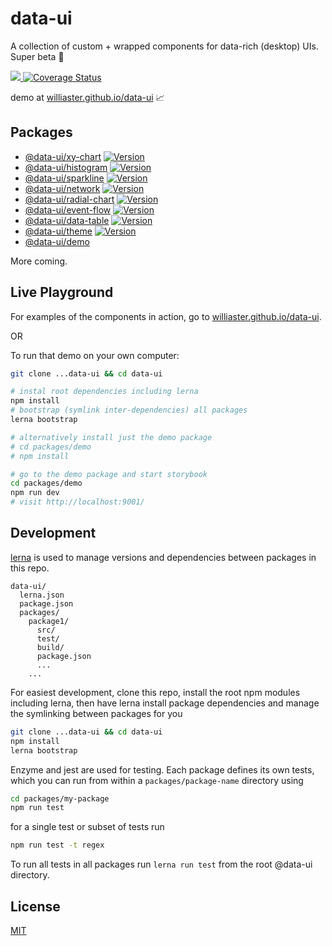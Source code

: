 # data-ui
A collection of custom + wrapped components for data-rich (desktop) UIs. Super beta :baby:

<p>
  <a title="build status" href="https://travis-ci.org/williaster/data-ui.svg?branch=master">
    <img src="https://travis-ci.org/williaster/data-ui.svg?branch=master" />
  </a>
  <a href='https://coveralls.io/github/williaster/data-ui?branch=master'>
    <img src='https://coveralls.io/repos/github/williaster/data-ui/badge.svg?branch=master' alt='Coverage Status' />
  </a>
</p>

demo at [williaster.github.io/data-ui](https://williaster.github.io/data-ui) :chart_with_upwards_trend:

## Packages
- [@data-ui/xy-chart](https://github.com/williaster/data-ui/tree/master/packages/xy-chart) [![Version](https://img.shields.io/npm/v/@data-ui/xy-chart.svg?style=flat)](https://img.shields.io/npm/v/@data-ui/xy-chart.svg?style=flat)
- [@data-ui/histogram](https://github.com/williaster/data-ui/tree/master/packages/histogram) [![Version](https://img.shields.io/npm/v/@data-ui/histogram.svg?style=flat)](https://img.shields.io/npm/v/@data-ui/histogram.svg?style=flat)
- [@data-ui/sparkline](https://github.com/williaster/data-ui/tree/master/packages/sparkline) [![Version](https://img.shields.io/npm/v/@data-ui/sparkline.svg?style=flat)](https://img.shields.io/npm/v/@data-ui/sparkline.svg?style=flat)
- [@data-ui/network](https://github.com/williaster/data-ui/tree/master/packages/network) [![Version](https://img.shields.io/npm/v/@data-ui/network.svg?style=flat)](https://img.shields.io/npm/v/@data-ui/network.svg?style=flat)
- [@data-ui/radial-chart](https://github.com/williaster/data-ui/tree/master/packages/radial-chart) [![Version](https://img.shields.io/npm/v/@data-ui/radial-chart.svg?style=flat)](https://img.shields.io/npm/v/@data-ui/radial-chart.svg?style=flat)
- [@data-ui/event-flow](https://github.com/williaster/data-ui/tree/master/packages/event-flow) [![Version](https://img.shields.io/npm/v/@data-ui/event-flow.svg?style=flat)](https://img.shields.io/npm/v/@data-ui/event-flow.svg?style=flat)
- [@data-ui/data-table](https://github.com/williaster/data-ui/tree/master/packages/data-table) [![Version](https://img.shields.io/npm/v/@data-ui/data-table.svg?style=flat)](https://img.shields.io/npm/v/@data-ui/data-table.svg?style=flat)
- [@data-ui/theme](https://github.com/williaster/data-ui/tree/master/packages/data-ui-theme) [![Version](https://img.shields.io/npm/v/@data-ui/theme.svg?style=flat)](https://img.shields.io/npm/v/@data-ui/theme.svg?style=flat)
- [@data-ui/demo](https://github.com/williaster/data-ui/tree/master/packages/demo)

More coming.

## Live Playground

For examples of the components in action, go to [williaster.github.io/data-ui](https://williaster.github.io/data-ui).

OR

To run that demo on your own computer:
```sh
git clone ...data-ui && cd data-ui

# instal root dependencies including lerna
npm install 
# bootstrap (symlink inter-dependencies) all packages
lerna bootstrap

# alternatively install just the demo package
# cd packages/demo
# npm install

# go to the demo package and start storybook
cd packages/demo
npm run dev
# visit http://localhost:9001/
```

## Development
[lerna](https://github.com/lerna/lerna/) is used to manage versions and dependencies between
packages in this repo.

```
data-ui/
  lerna.json
  package.json
  packages/
    package1/
      src/
      test/
      build/
      package.json
      ...
    ...
```

For easiest development, clone this repo, install the root npm modules including lerna,
then have lerna install package dependencies and manage the symlinking between packages for you
```sh
git clone ...data-ui && cd data-ui
npm install
lerna bootstrap
```

Enzyme and jest are used for testing. Each package defines its own tests, which you can run from within a `packages/package-name` directory using
```sh
cd packages/my-package
npm run test
```

for a single test or subset of tests run
```sh
npm run test -t regex
```

To run all tests in all packages run `lerna run test` from the root @data-ui directory.

## License
[MIT](./LICENSE)
